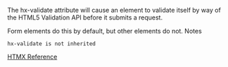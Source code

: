 The hx-validate attribute will cause an element to validate itself by way of the HTML5 Validation API before it submits a request.

Form elements do this by default, but other elements do not.
Notes

    hx-validate is not inherited


[HTMX Reference](https://htmx.org/attributes/hx-validate/)
